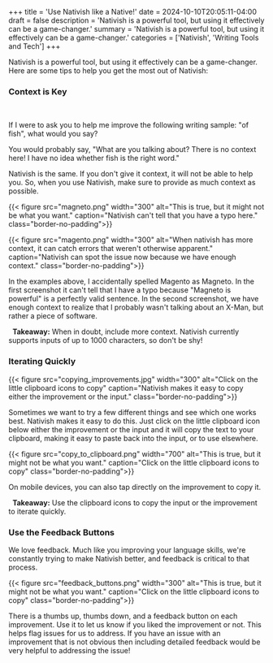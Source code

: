 +++
title = 'Use Nativish like a Native!'
date = 2024-10-10T20:05:11-04:00
draft = false
description = 'Nativish is a powerful tool, but using it effectively can be a game-changer.'
summary = 'Nativish is a powerful tool, but using it effectively can be a game-changer.'
categories = ['Nativish', 'Writing Tools and Tech']
+++

Nativish is a powerful tool, but using it effectively can be a game-changer. Here are some tips to help you get the most out of Nativish:

### Context is Key
&nbsp;

If I were to ask you to help me improve the following writing sample: "of fish", what would you say?

You would probably say, "What are you talking about? There is no context here! I have no idea whether fish is the right word."

Nativish is the same. If you don't give it context, it will not be able to help you. So, when you use Nativish, make sure to provide as much context as possible.

{{< figure src="magneto.png" width="300" alt="This is true, but it might not be what you want." caption="Nativish can't tell that you have a typo here." class="border-no-padding">}}

{{< figure src="magento.png" width="300" alt="When nativish has more context, it can catch errors that weren't otherwise apparent." caption="Nativish can spot the issue now because we have enough context." class="border-no-padding">}}

In the examples above, I accidentally spelled Magento as Magneto. In the first screenshot it can't tell that I have a typo because "Magneto is powerful" is a perfectly valid sentence. In the second screenshot, we have enough context to realize that I probably wasn't talking about an X-Man, but rather a piece of software.

&nbsp;
**Takeaway:** When in doubt, include more context. Nativish currently supports inputs of up to 1000 characters, so don't be shy!

### Iterating Quickly

{{< figure src="copying_improvements.jpg" width="300" alt="Click on the little clipboard icons to copy" caption="Nativish makes it easy to copy either the improvement or the input." class="border-no-padding">}}

Sometimes we want to try a few different things and see which one works best. Nativish makes it easy to do this. Just click on the little clipboard icon below either the improvement or the input and it will copy the text to your clipboard, making it easy to paste back into the input, or to use elsewhere.

{{< figure src="copy_to_clipboard.png" width="700" alt="This is true, but it might not be what you want." caption="Click on the little clipboard icons to copy" class="border-no-padding">}}

On mobile devices, you can also tap directly on the improvement to copy it.

&nbsp;
**Takeaway:** Use the clipboard icons to copy the input or the improvement to iterate quickly.

### Use the Feedback Buttons

We love feedback. Much like you improving your language skills, we're constantly trying to make Nativish better, and feedback is critical to that process.

{{< figure src="feedback_buttons.png" width="300" alt="This is true, but it might not be what you want." caption="Click on the little clipboard icons to copy" class="border-no-padding">}}

There is a thumbs up, thumbs down, and a feedback button on each improvement. Use it to let us know if you liked the improvement or not. This helps flag issues for us to address. If you have an issue with an improvement that is not obvious then including detailed feedback would be very helpful to addressing the issue!
